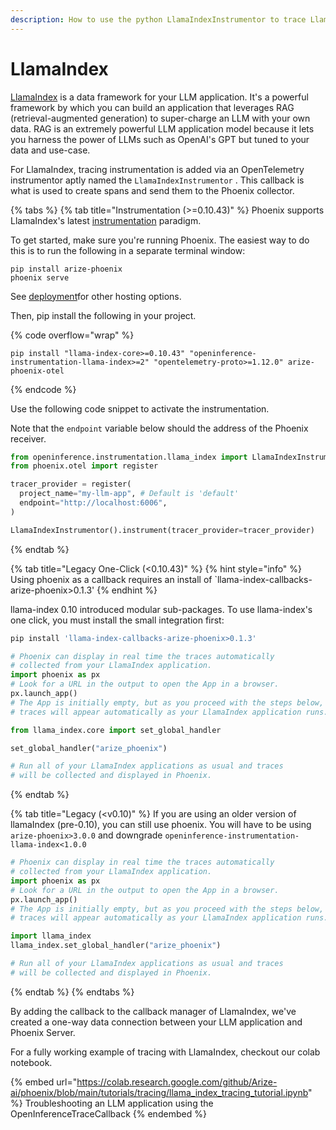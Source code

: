 ```yaml
---
description: How to use the python LlamaIndexInstrumentor to trace LlamaIndex
---
```


# LlamaIndex

[LlamaIndex](https://github.com/run-llama/llama\_index) is a data framework for your LLM application. It's a powerful framework by which you can build an application that leverages RAG (retrieval-augmented generation) to super-charge an LLM with your own data. RAG is an extremely powerful LLM application model because it lets you harness the power of LLMs such as OpenAI's GPT but tuned to your data and use-case.

For LlamaIndex, tracing instrumentation is added via an OpenTelemetry instrumentor aptly named the `LlamaIndexInstrumentor` . This callback is what is used to create spans and send them to the Phoenix collector.

{% tabs %}
{% tab title="Instrumentation (>=0.10.43)" %}
Phoenix supports LlamaIndex's latest [instrumentation](https://docs.llamaindex.ai/en/stable/module\_guides/observability/instrumentation/) paradigm.

To get started, make sure you're running Phoenix. The easiest way to do this is to run the following in a separate terminal window:

```
pip install arize-phoenix
phoenix serve
```

See [deployment](../../deployment/ "mention")for other hosting options.

Then, pip install the following in your project.

{% code overflow="wrap" %}
```
pip install "llama-index-core>=0.10.43" "openinference-instrumentation-llama-index>=2" "opentelemetry-proto>=1.12.0" arize-phoenix-otel
```
{% endcode %}

Use the following code snippet to activate the instrumentation.

Note that the `endpoint` variable below should the address of the Phoenix receiver.

```python
from openinference.instrumentation.llama_index import LlamaIndexInstrumentor
from phoenix.otel import register

tracer_provider = register(
  project_name="my-llm-app", # Default is 'default'
  endpoint="http://localhost:6006",
)

LlamaIndexInstrumentor().instrument(tracer_provider=tracer_provider)
```
{% endtab %}

{% tab title="Legacy One-Click (<0.10.43)" %}
{% hint style="info" %}
Using phoenix as a callback requires an install of \`llama-index-callbacks-arize-phoenix>0.1.3'
{% endhint %}

llama-index 0.10 introduced modular sub-packages. To use llama-index's one click,  you must install the small integration first:

```bash
pip install 'llama-index-callbacks-arize-phoenix>0.1.3'
```

```python
# Phoenix can display in real time the traces automatically
# collected from your LlamaIndex application.
import phoenix as px
# Look for a URL in the output to open the App in a browser.
px.launch_app()
# The App is initially empty, but as you proceed with the steps below,
# traces will appear automatically as your LlamaIndex application runs.

from llama_index.core import set_global_handler

set_global_handler("arize_phoenix")

# Run all of your LlamaIndex applications as usual and traces
# will be collected and displayed in Phoenix.
```
{% endtab %}

{% tab title="Legacy (<v0.10)" %}
If you are using an older version of llamaIndex (pre-0.10), you can still use phoenix. You will have to be using `arize-phoenix>3.0.0` and downgrade `openinference-instrumentation-llama-index<1.0.0`

```python
# Phoenix can display in real time the traces automatically
# collected from your LlamaIndex application.
import phoenix as px
# Look for a URL in the output to open the App in a browser.
px.launch_app()
# The App is initially empty, but as you proceed with the steps below,
# traces will appear automatically as your LlamaIndex application runs.

import llama_index
llama_index.set_global_handler("arize_phoenix")

# Run all of your LlamaIndex applications as usual and traces
# will be collected and displayed in Phoenix.
```
{% endtab %}
{% endtabs %}

By adding the callback to the callback manager of LlamaIndex, we've created a one-way data connection between your LLM application and Phoenix Server.

For a fully working example of tracing with LlamaIndex, checkout our colab notebook.

{% embed url="https://colab.research.google.com/github/Arize-ai/phoenix/blob/main/tutorials/tracing/llama_index_tracing_tutorial.ipynb" %}
Troubleshooting an LLM application using the OpenInferenceTraceCallback
{% endembed %}

